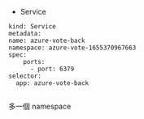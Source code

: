 * Service 

```
kind: Service
metadata:
name: azure-vote-back
namespace: azure-vote-1655370967663
spec:
	ports:
	  - port: 6379
selector:
  app: azure-vote-back
  
```  

多一個 namespace 
